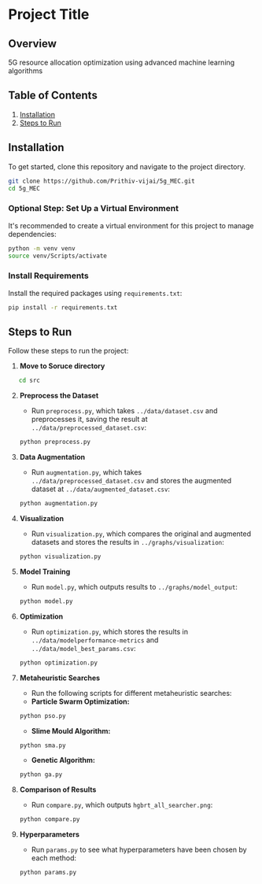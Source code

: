 # Project Title

## Overview

5G resource allocation optimization using advanced machine learning algorithms

## Table of Contents

1. [Installation](#installation)
2. [Steps to Run](#steps-to-run)


## Installation

To get started, clone this repository and navigate to the project directory.

```bash
git clone https://github.com/Prithiv-vijai/5g_MEC.git
cd 5g_MEC
```

### Optional Step: Set Up a Virtual Environment

It's recommended to create a virtual environment for this project to manage dependencies:

```bash
python -m venv venv
source venv/Scripts/activate 
```

### Install Requirements

Install the required packages using `requirements.txt`:

```bash
pip install -r requirements.txt
```

## Steps to Run

Follow these steps to run the project:

1. **Move to Soruce directory**

```bash
   cd src
   ```

2. **Preprocess the Dataset**
   - Run `preprocess.py`, which takes `../data/dataset.csv` and preprocesses it, saving the result at `../data/preprocessed_dataset.csv`:

   ```bash
   python preprocess.py
   ```

3. **Data Augmentation**
   - Run `augmentation.py`, which takes `../data/preprocessed_dataset.csv` and stores the augmented dataset at `../data/augmented_dataset.csv`:

   ```bash
   python augmentation.py
   ```

4. **Visualization**
   - Run `visualization.py`, which compares the original and augmented datasets and stores the results in `../graphs/visualization`:

   ```bash
   python visualization.py
   ```

5. **Model Training**
   - Run `model.py`, which outputs results to `../graphs/model_output`:

   ```bash
   python model.py
   ```

6. **Optimization**
   - Run `optimization.py`, which stores the results in `../data/modelperformance-metrics` and `../data/model_best_params.csv`:

   ```bash
   python optimization.py
   ```

7. **Metaheuristic Searches**
   - Run the following scripts for different metaheuristic searches:
   - **Particle Swarm Optimization:**
   ```bash
   python pso.py
   ```
   - **Slime Mould Algorithm:**
   ```bash
   python sma.py
   ```
   - **Genetic Algorithm:**
   ```bash
   python ga.py
   ```

8. **Comparison of Results**
   - Run `compare.py`, which outputs `hgbrt_all_searcher.png`:

   ```bash
   python compare.py
   ```

9. **Hyperparameters**
   - Run `params.py` to see what hyperparameters have been chosen by each method:

   ```bash
   python params.py
   ```


